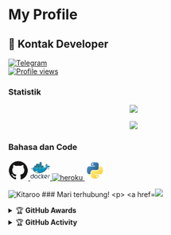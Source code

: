 # My Profile


## 📲 Kontak Developer   

[![Telegram](https://img.shields.io/badge/telegram-1b77FF.svg?style=for-the-badge&logo=telegram)](https://t.me/kitarohey) 
<br>
[![Profile views](https://gpvc.arturio.dev/Kitaroo)](https://github.com/Kitaroo)
### Statistik
<p align="center"><a href="https://github.com/Kitaroo"><img src="https://github-readme-stats.vercel.app/api?username=Kitaroo&show_icons=true&theme=radical"></a></p>
<p align="center"><a href="https://github.com/Kitaroo"><img src="https://github-readme-stats.vercel.app/api/top-langs/?username=Kitaroo&theme=radical&layout=compact"></a></p> 


   <h3 align="left">Bahasa dan Code</h3>
<p align="left"> <a href="https://www.github.com/" target="_blank"> <img src="https://raw.githubusercontent.com/devicons/devicon/master/icons/github/github-original.svg" alt="github" width="40" height="40"/> </a> <a href="https://www.docker.com/" target="_blank"> <img src="https://raw.githubusercontent.com/devicons/devicon/master/icons/docker/docker-original-wordmark.svg" alt="docker" width="40" height="40"/> </a> <a href="https://heroku.com" target="_blank"> <img src="https://www.vectorlogo.zone/logos/heroku/heroku-icon.svg" alt="heroku" width="40" height="40"/> </a> <a href="https://www.python.org" target="_blank"> <img src="https://raw.githubusercontent.com/devicons/devicon/master/icons/python/python-original.svg" alt="python" width="40" height="40"/> </a> </p>

<p><img align="center" src="https://github-readme-streak-stats.herokuapp.com/?user=Kitaroo&" alt="Kitaroo
### Mari terhubung!
<p>
    <a href="https://instagram.com/Jimmymhndra" target="blank"><img src="https://img.shields.io/badge/Instagram-30302f?style=flat&logo=instagram" /></a>
</p>
<details>
    <summary>&#127942 <b>GitHub Awards</b></summary><br/>

![Github Trophy](https://github-profile-trophy.vercel.app/?username=Kitaroo)


</details>

<details>
    <summary>&#127942 <b>GitHub Activity</b></summary><br/>

![Metrics](https://metrics.lecoq.io/Kitaroo?template=classic&repositories.forks=true&languages=1&languages.colors=github&languages.threshold=0%25&config.timezone=Asia%2FSolo)

</details>
